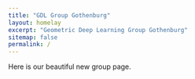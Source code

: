 ```yaml
---
title: "GDL Group Gothenburg"
layout: homelay
excerpt: "Geometric Deep Learning Group Gothenburg"
sitemap: false
permalink: /
---
```


Here is our beautiful new group page.